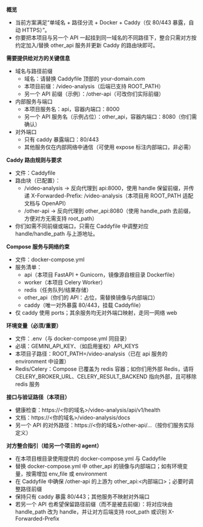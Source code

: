 **概览**

- 当前方案满足“单域名 + 路径分流 + Docker + Caddy（仅 80/443 暴露，自动 HTTPS）”。
- 你要把本项目与另一个 API 一起挂到同一域名的不同路径下，整合只需对方按约定加入/替换 other_api 服务并更新 Caddy 的路由块即可。

**需要提供给对方的关键信息**

- 域名与路径前缀
  - 域名：请替换 Caddyfile 顶部的 your-domain.com
  - 本项目前缀：/video-analysis（后端已支持 ROOT_PATH）
  - 另一个 API 前缀（示例）：/other-api（可改你们实际前缀）
- 内部服务与端口
  - 本项目服务名：api，容器内端口：8000
  - 另一个 API 服务名（示例占位）：other_api，容器内端口：8080（你们需确认）
- 对外端口
  - 只有 caddy 暴露端口：80/443
  - 其他服务仅在内部网络中通信（可使用 expose 标注内部端口，非必需）

**Caddy 路由规则与要求**

- 文件：Caddyfile
- 路由块（已配置）：
  - /video-analysis -> 反向代理到 api:8000，使用 handle 保留前缀，并传递 X-Forwarded-Prefix: /video-analysis（本项目用 ROOT_PATH 适配文档与 OpenAPI）
  - /other-api -> 反向代理到 other_api:8080（使用 handle_path 去前缀，方便对方无需支持 root_path）
- 你们如需不同前缀或端口，只需在 Caddyfile 中调整对应 handle/handle_path 与上游地址。

**Compose 服务与网络约束**

- 文件：docker-compose.yml
- 服务清单：
  - api（本项目 FastAPI + Gunicorn，镜像源自根目录 Dockerfile）
  - worker（本项目 Celery Worker）
  - redis（任务队列/结果存储）
  - other_api（你们的 API：占位，需替换镜像与内部端口）
  - caddy（唯一对外暴露 80/443，挂载 Caddyfile）
- 仅 caddy 使用 ports；其余服务均无对外端口映射，走同一网络 web

**环境变量（必须/重要）**

- 文件：.env（与 docker-compose.yml 同目录）
- 必填：GEMINI_API_KEY、（如启用鉴权）API_KEYS
- 本项目子路径：ROOT_PATH=/video-analysis（已在 api 服务的 environment 中设置）
- Redis/Celery：Compose 已覆盖为 redis 容器；如你们用外部 Redis，请将 CELERY_BROKER_URL、CELERY_RESULT_BACKEND 指向外部，且可移除 redis 服务

**接口与验证路径（本项目）**

- 健康检查：https://<你的域名>/video-analysis/api/v1/health
- 文档：https://<你的域名>/video-analysis/docs
- 另一个 API 的对外路径：https://<你的域名>/other-api/...（按你们服务实际定义）

**对方整合指引（给另一个项目的 agent）**

- 在本项目根目录使用提供的 docker-compose.yml 与 Caddyfile
- 替换 docker-compose.yml 中 other_api 的镜像与内部端口；如有环境变量，按需增加 env_file 或 environment
- 在 Caddyfile 中确保 /other-api 的上游为 other_api:<内部端口>；必要时调整路径前缀
- 保持只有 caddy 暴露 80/443；其他服务不映射对外端口
- 若另一个 API 也希望保留路径前缀（而不是被去前缀）：将对应块由 handle_path 改为 handle，并让对方后端支持 root_path 或识别 X-Forwarded-Prefix
